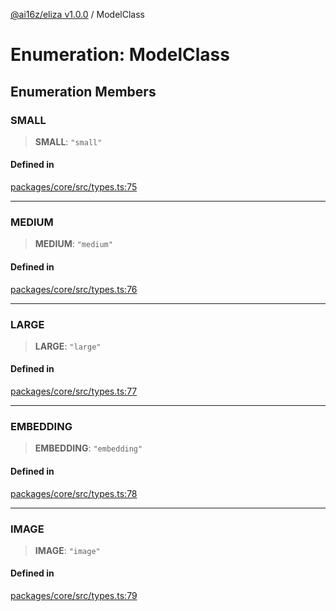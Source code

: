 [@ai16z/eliza v1.0.0](../index.md) / ModelClass

# Enumeration: ModelClass

## Enumeration Members

### SMALL

> **SMALL**: `"small"`

#### Defined in

[packages/core/src/types.ts:75](https://github.com/ai16z/eliza/blob/main/packages/core/src/types.ts#L75)

---

### MEDIUM

> **MEDIUM**: `"medium"`

#### Defined in

[packages/core/src/types.ts:76](https://github.com/ai16z/eliza/blob/main/packages/core/src/types.ts#L76)

---

### LARGE

> **LARGE**: `"large"`

#### Defined in

[packages/core/src/types.ts:77](https://github.com/ai16z/eliza/blob/main/packages/core/src/types.ts#L77)

---

### EMBEDDING

> **EMBEDDING**: `"embedding"`

#### Defined in

[packages/core/src/types.ts:78](https://github.com/ai16z/eliza/blob/main/packages/core/src/types.ts#L78)

---

### IMAGE

> **IMAGE**: `"image"`

#### Defined in

[packages/core/src/types.ts:79](https://github.com/ai16z/eliza/blob/main/packages/core/src/types.ts#L79)
